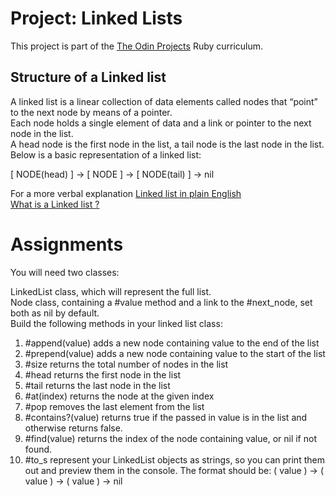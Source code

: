 # Project: Linked Lists

This project is part of the [The Odin Projects](https://www.theodinproject.com/lessons/ruby-linked-lists) Ruby curriculum.  

## Structure of a Linked list

A linked list is a linear collection of data elements called nodes that “point” to the next node by means of a pointer.  
Each node holds a single element of data and a link or pointer to the next node in the list.  
A head node is the first node in the list, a tail node is the last node in the list. Below is a basic representation of a linked list:  

[ NODE(head) ] -> [ NODE ] -> [ NODE(tail) ] -> nil

For a more verbal explanation
[Linked list in plain English](https://www.youtube.com/watch?v=oiW79L8VYXk)  
[What is a Linked list ?](https://dev.to/vaidehijoshi/whats-a-linked-list-anyway)  

# Assignments 

You will need two classes:

 LinkedList class, which will represent the full list.  
 Node class, containing a #value method and a link to the #next_node, set both as nil by default.  
 Build the following methods in your linked list class:      

1. #append(value) adds a new node containing value to the end of the list  
2. #prepend(value) adds a new node containing value to the start of the list  
3. #size returns the total number of nodes in the list  
4. #head returns the first node in the list  
5. #tail returns the last node in the list  
6. #at(index) returns the node at the given index  
7. #pop removes the last element from the list  
8. #contains?(value) returns true if the passed in value is in the list and otherwise returns false.  
9. #find(value) returns the index of the node containing value, or nil if not found.  
10. #to_s represent your LinkedList objects as strings, so you can print them out and preview them in the console. The format should be: ( value ) -> ( value ) -> ( value ) -> nil  
